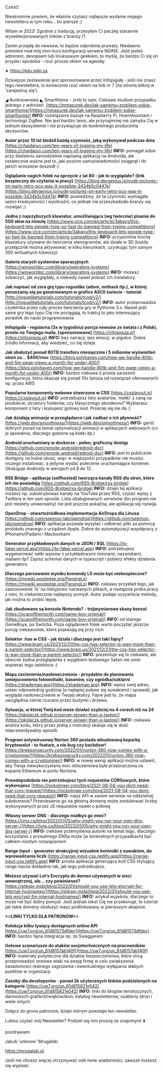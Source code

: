 Cześć!

Nieskromnie powiem, że właśnie czytasz najlepsze wydanie mojego newslettera w tym roku... bo piersze ;)

Witam w 2022! Zgodnie z tradycją, przesyłam Ci paczkę starannie wyselekcjonowanych linków z branży IT.

 

Zanim przejdę do newsów, to będzie odprobina prywaty. Niedawno premiere miał mój mini-kurs konfiguracji serwera NGINX. Jeśli jesteś adminem, devopsem lub linuksowym geekiem, to myślę, że bardzo Ci się on przyda i spodoba - rzuć prosze okiem na agendę:

➤ https://edu.mikr.us

 

Dzisiejsze zestawienie jest sponsorowane przez Infopigułę - jeśli nie znasz tego newslettera, to koniecznie rzuć okiem na link nr 7 (na stronie kliknij w 'zarejestruj się').

 

◢ #unknownews ◣
SmartHome - zrób to sam. Ciekawe studium przypadku jednego z wdrożeń.
[https://mmazurek.dev/jak-samemu-zrobilem-sobie-smarthome/](https://mmazurek.dev/jak-samemu-zrobilem-sobie-smarthome/)
**INFO:** rozwiązanie bazuje na Raspberry Pi, HoemAssistant i technologii ZigBee. Nie jest bardzo tanio, ale przynajmniej nie zamyka Cię w jednym ekosystemie i nie przywiązuje do konkretnego producenta akcesoriów.

**Autor przez 10 lat śledził każdą czynność, jaką wykonywał podczas dnia**
[https://chaidarun.com/ten-years-of-logging-my-life](https://chaidarun.com/ten-years-of-logging-my-life)
**INFO:** pomagał sobie przy śledzeniu samodzielnie napisaną aplikacją na Androida, ale ostatecznie ważne jest to, jaki poziom samoświadomości osiągnął i do jakich wniosków doszedł :)

**Oglądanie nagich fotek na sprzęcie z lat 80 - jak to wyglądało? (link bezpieczny do czytania w pracy)**
[https://blog.devgenius.io/nude-pictures-on-early-retro-pcs-was-it-possible-3434b5c0447e](https://blog.devgenius.io/nude-pictures-on-early-retro-pcs-was-it-possible-3434b5c0447e)
**INFO:** powiedzmy, że ta czynność wymagała sporo kreatywności i wyobraźni, co jednak nie przeszkadzało branży się rozwijać ;)

**Jedna z najszybszych klawiatur, umożliwiająca (wg twórców) pisanie do 500 słów na minutę**
[https://www.vice.com/en/article/3abavv/this-keyboard-lets-people-type-so-fast-its-banned-from-typing-competitions](https://www.vice.com/en/article/3abavv/this-keyboard-lets-people-type-so-fast-its-banned-from-typing-competitions)
**INFO:** przypomina trochę klawiatury używane do tworzenia stenogramów, ale działa w 3D (każdy przełącznik można aktywować w kilku kierunkach, uzyskując tym samym 300 wirtualnych klawiszy)

**Galeria starych systemów operacyjnych**
[https://winworldpc.com/library/operating-systems](https://winworldpc.com/library/operating-systems)
**INFO:** możesz zobaczyć, jak wyglądały, a niekiedy nawet pobrać ich instalatory.

**Jak napisać od zera grę typu roguelike (adom, nethack itp.), w której poruszamy się po generowanym w grafice ASCII świecie - tutorial**
[http://rogueliketutorials.com/tutorials/tcod/v2/](http://rogueliketutorials.com/tutorials/tcod/v2/)
**INFO:** autor przeprowadza czytelnika przez cały proces tworzenia gry w Pythonie 3.x. Nawet jeśli same gry tego typu Cię nie pociągają, to traktuj to jako interesujący poradnik do nauki programowania

**Infopiguła - regularna (3x w tygodniu) porcja newsów ze świata i z Polski, prosto na Twojego maila. [sponsorowane]**
[https://infopigula.pl](https://infopigula.pl)
**INFO:** bez narracji, bez emocji, w pigułce. Dobre źródło informacji, aby wiedzieć, co się dzieje.

**Jak obsłużyć ponad 80TB transferu miesięcznie i 5 milionów wyświetleń stron za... $400/msc**
[https://blog.polyhaven.com/how-we-handle-80tb-and-5m-page-views-a-month-for-under-400/](https://blog.polyhaven.com/how-we-handle-80tb-and-5m-page-views-a-month-for-under-400/)
**INFO:** bardzo ciekawa (i prosta zarazem) konfiguracja, która okazuje się ponad 10x tańsza od rozwiązań oferowanych np. przez AWS

**Popularne komponenty webowe stworzone w CSS**
[https://csslayout.io](https://csslayout.io)
**INFO:** potrzebujesz listy avatarów, &lsquo;metki&rsquo; z ceną na produkcie, struktury folderów, czy klasycznego akordeonu? Wybierasz komponent z listy i kopiujesz gotowy kod. Prościej się nie da :)

**Jak działają animacje w przeglądarce i jak zadbać o ich płynność?**
[https://web.dev/smoothness/](https://web.dev/smoothness/)
**INFO:** garść dobrych porad na temat optymalizacji animacji w aplikacjach webowych (co je spowalnia, dlaczego gubione są klatki itp.)

**Android uruchamiany w dockerze - pełen, graficzny dostęp**
[https://github.com/remote-android/redroid-doc](https://github.com/remote-android/redroid-doc)
**INFO:** jest to publicznie dostępny na hubie obraz, więc w większości przypadków nie musisz niczego instalować, a jedynie wydać polecenie uruchamiające kontener. Obsługuje Androidy w wersjach od 8 do 12.

**RSS Bridge - aplikacja (selfhosted) tworząca kanały RSS dla stron, które ich nie posiadają**
[https://github.com/RSS-Bridge/rss-bridge](https://github.com/RSS-Bridge/rss-bridge)
**INFO:** dzięki tej aplikacji możesz np. subskrybować kanały na YouTube przez RSS, czytać wpisy z Twittera w ten sam sposób. Lista obsługiwanych serwisów (bo program nie jest niestety uniwersalny) nie jest jeszcze pokaźna, ale aplikacja się rozwija.

**OpenDrop - otwartoźródłowa implementacja AirDropa dla Linuxa**
[https://github.com/seemoo-lab/opendrop](https://github.com/seemoo-lab/opendrop)
**INFO:** aplikacja pozwala wysyłać i odbierać pliki za pomocą protokołu znanego z urządzeń Apple. Dobre do automatyzacji współpracy z iPhonami/iPadami i Macbookami

**Generator przykładowych danych w JSON / SQL**
[https://ts-faker.vercel.app](https://ts-faker.vercel.app)
**INFO:** potrzebujesz wygenerować setki wpisów z przykładowymi imionami, nazwiskami, mailami itp? Zapisz schemat danych w typescript i pobierz efekty działania generatora

**Dlaczego parsowanie wyniku komendy LS może być niebezpieczne?**
[https://mywiki.wooledge.org/ParsingLs](https://mywiki.wooledge.org/ParsingLs)
**INFO:** ciekawy przykład tego, jak zastosowanie &lsquo;ls&rsquo; na nietypowo nazwanych plikach, a następnie próba pracy z nimi, to niekoniecznie najlepszy pomysł. Autor podaje oczywiście metody, jak można to zrobić lepiej.

**Jak zbudowane są konsole Nintendo? - trójwymiarowe skany konsol**
[https://scanofthemonth.com/game-boy-original/](https://scanofthemonth.com/game-boy-original/)
**INFO:** od starego GameBoya, po Switcha. Poza oglądaniem fotek warto poczytać jeszcze porcję ciekawostek, które pojawiają się przy nich

**Selektor :has w CSS - jak działa i dlaczego jest taki fajny?**
[https://www.bram.us/2021/12/21/the-css-has-selector-is-way-more-than-a-parent-selector/](https://www.bram.us/2021/12/21/the-css-has-selector-is-way-more-than-a-parent-selector/)
**INFO:** prezentuje się to ciekawie, ale obecnie żadna przeglądarka z wyjątkiem testowego Safari nie umie wspierać tego selektora :(

**Mapa zacienienie/nasłonecznienia - przydatne do planowania umiejscowienia fotowoltaiki, basenów, czy ogródka/szklarni**
[https://shademap.app](https://shademap.app)
**INFO:** wpisz swój adres, ustaw odpowiednią godzinę (a najlepiej pobaw się suwakiem) i sprawdź, jak wygląda nasłonecznienie w Twojej okolicy. Fajne jest to, że mapa uwzględnia cienie rzucane przez budynki i drzewa.

**Sytuacja, w której Twój kod może działać szybciej na 4 corach niż na 24**
[https://pkolaczk.github.io/server-slower-than-a-laptop/](https://pkolaczk.github.io/server-slower-than-a-laptop/)
**INFO:** ciekawa analiza kodu, który przez jedną z instrukcji skaluje się w dość nieprzewidywalny sposób

**Program antywirusowy Norton 360 posiada wbudowaną koparkę kryptowalut - to feature, a nie bug czy backdoor!**
[https://krebsonsecurity.com/2022/01/norton-360-now-comes-with-a-cryptominer/](https://krebsonsecurity.com/2022/01/norton-360-now-comes-with-a-cryptominer/)
**INFO:** w nowej wersji aplikacji można ustawić, aby Twoja niewykorzystana moc obliczeniowa była przeznaczona na kopanie Ethereum w poolu Nortona.

**Prawdopodobnie nie potrzebujesz tych requestów CORSowych, które wykonujesz**
[https://nickolinger.com/blog/2021-08-04-you-dont-need-that-cors-request/](https://nickolinger.com/blog/2021-08-04-you-dont-need-that-cors-request/)
**INFO:** masz API w swoim serwisie na oddzielnej subdomenie? Przeniesienie go na główną domenę może zredukować liczbę wykonywanych przez JS requestów nawet o połowę

**Własny serwer DNS - dlaczego miałbyś go mieć?**
[https://jvns.ca/blog/2022/01/05/why-might-you-run-your-own-dns-server-/](https://jvns.ca/blog/2022/01/05/why-might-you-run-your-own-dns-server-/)
**INFO:** ciekawe przemyślenia autorki na temat tego, dlaczego korzystanie z prywatnego DNSa może (w konkretnych przypadkach) być całkiem niezłym rozwiązaniem

**Range Input - generator atrakcyjnej wizualnie kontrolki z suwakiem, do wprowadzania liczb**
[https://range-input-css.netlify.app](https://range-input-css.netlify.app)
**INFO:** prosta aplikacja generująca kod CSS stylujący range inputa dokładnie tak, jak tego potrzebujesz.

**Możesz używać Let&rsquo;s Encrypta do domen używanych w sieci wewnętrznej, ale... czy powinieneś?**
[https://shkspr.mobi/blog/2022/01/should-you-use-lets-encrypt-for-internal-hostnames/](https://shkspr.mobi/blog/2022/01/should-you-use-lets-encrypt-for-internal-hostnames/)
**INFO:** artykuł wyjaśnia, dlaczego to może nie być dobry pomysł. Jeśli jednak tekst Cię nie przekonuje, to tutorial jak takie domeny obsłużyć masz podlinkowany w pierwszym akapicie.

**==LINKI TYLKO DLA PATRONÓW==**

**Kolekcja kilku tysięcy dostępnych online API**
[https://uw7.org/un_61d81573dfdec](https://uw7.org/un_61d81573dfdec)
**INFO:** bardzo fajna integracja np. ze Swaggerem

**Gotowe scenariusze do ataków socjotechnicznych na pracowników**
[https://uw7.org/un_61d8157ab140f](https://uw7.org/un_61d8157ab140f)
**INFO:** materiały pożyteczne dla działów bezpieczeństwa, które chcą przeprowadzić testowe ataki na swoją firmę w celu zwiększenia świadomości realnego zagrożenia i ewentualnego wyłapania słabych punktów w organizacji.

**Zasoby dla developerów - ponad 2k użytecznych linków podzielonych na kategorie**
[https://uw7.org/un_61d815821e542](https://uw7.org/un_61d815821e542)
**INFO:** linki do blogów tematycznych, darmowych grafik/dźwięków/ikon, katalog newsletterów, szablony stron i wiele innych

 

Dołącz do grona patronów, dzięki którym powstaje ten newsletter.

 

Lubisz czytać mój Newsletter? Podziel się nim proszę ze znajomymi ⬇️ 

  

 
pozdrawiam

Jakub 'unknow' Mrugalski

https://mrugalski.pl

 
Jeśli nie chcesz więcej otrzymywać ode mnie wiadomości, zawsze możesz się wypisać.